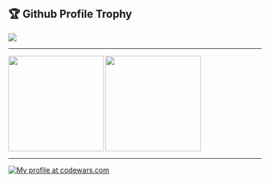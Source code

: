 <!-- ### Hi there 👋 -->

<!--
**lyokha/lyokha** is a ✨ _special_ ✨ repository because its `README.md` (this file) appears on your GitHub profile.

Here are some ideas to get you started:

- 🔭 I’m currently working on ...
- 🌱 I’m currently learning ...
- 👯 I’m looking to collaborate on ...
- 🤔 I’m looking for help with ...
- 💬 Ask me about ...
- 📫 How to reach me: ...
- 😄 Pronouns: ...
- ⚡ Fun fact: ...
-->

<h2>🏆 Github Profile Trophy</h2>
<img src="https://github-profile-trophy.vercel.app/?username=lyokha&column=8"/>

---

<div>
  <img height="190" align="left" src="https://github-readme-stats-sigma-five.vercel.app/api?username=lyokha&count_private=true&include_all_commits=true&show_icons=true" />
  <img height="190" src="https://github-readme-stats-sigma-five.vercel.app/api/top-langs/?username=lyokha&layout=compact&langs_count=10&hide=CMake,Makefile,HTML" />
</div>

---

[![My profile at codewars.com](https://www.codewars.com/users/lyokha/badges/large)](https://www.codewars.com/users/lyokha)
